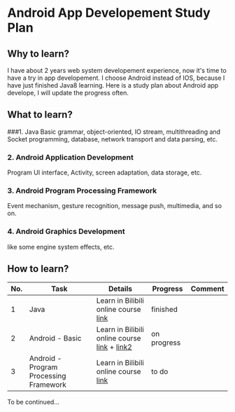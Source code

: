 # Android App Developement Study Plan

## Why to learn?
I have about 2 years web system developement experience, now it's time to have a try in app developement. I choose Android instead of IOS, because I have just finished Java8 learning.
Here is a study plan about Android app develope, I will update the progress often.

## What to learn?
###1. Java 
Basic grammar, object-oriented, IO stream, multithreading and Socket programming, database, network transport and data parsing, etc.

### 2. Android Application Development
Program UI interface, Activity, screen adaptation, data storage, etc.
### 3. Android Program Processing Framework 
Event mechanism, gesture recognition, message push, multimedia, and so on.

### 4. Android Graphics Development
like some engine system effects, etc.

## How to learn?
| No.  | Task  |Details   | Progress  | Comment  |
| ------------ | ------------ | ------------ | ------------ | ------------ |
| 1  | Java  | Learn in Bilibili online course [link](https://www.bilibili.com/video/av73747243?from=search&seid=17082597873567313330 "link")  |finished   |   |
|  2 | Android - Basic | Learn in Bilibili online course [link](https://www.bilibili.com/video/av51572502?from=search&seid=11353695908963474995 "link") + [link2](https://www.bilibili.com/video/av14708268/?spm_id_from=333.788.videocard.6 "link2") |  on progress |   |
|  3 | Android - Program Processing Framework | Learn in Bilibili online course [link](https://www.bilibili.com/video/av51572502?from=search&seid=11353695908963474995 "link")  |  to do |   |

To be continued...
